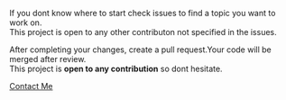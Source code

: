If you dont know where to start check issues to find a topic you want to work on.\
This project is open to any other contributon not specified in the issues.


After completing your changes, create a pull request.Your code will be merged after review.\
This project is **open to any contribution** so dont hesitate.

[Contact Me](mailto:bariscankaxxer@gmail.com)
